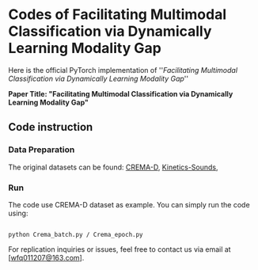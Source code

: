 # Codes of Facilitating Multimodal Classification via Dynamically Learning Modality Gap


Here is the official PyTorch implementation of ''*Facilitating Multimodal Classification via Dynamically Learning Modality Gap*''

**Paper Title: "Facilitating Multimodal Classification via Dynamically Learning Modality Gap"**




## Code instruction

### Data Preparation
The original datasets can be found:
[CREMA-D](https://github.com/CheyneyComputerScience/CREMA-D),
[Kinetics-Sounds](https://github.com/cvdfoundation/kinetics-dataset),



### Run
The code use CREMA-D dataset as example. You can simply run the code using:  
<pre><code>
python Crema_batch.py / Crema_epoch.py
</code></pre>


For replication inquiries or issues, feel free to contact us via email at [wfq011207@163.com].
